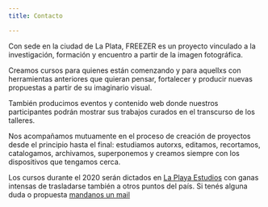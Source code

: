 ```yaml
---
title: Contacto

---
```

Con sede en la ciudad de La Plata, FREEZER es un proyecto vinculado a la investigación, formación y encuentro a partir de la imagen fotográfica.

Creamos cursos para quienes están comenzando y para aquellxs con herramientas anteriores que quieran pensar, fortalecer y producir nuevas propuestas a partir de su imaginario visual.

También producimos eventos y contenido web donde nuestros participantes podrán mostrar sus trabajos curados en el transcurso de los talleres.

Nos acompañamos mutuamente en el proceso de creación de proyectos desde el principio hasta el final: estudiamos autorxs, editamos, recortamos, catalogamos, archivamos, superponemos y creamos siempre con los dispositivos que tengamos cerca.

Los cursos durante el 2020 serán dictados en [ La Playa Estudios](https://www.instagram.com/laplayaestudios/ " La Playa Estudios") con ganas intensas de trasladarse también a otros puntos del país. Si tenés alguna duda o propuesta [mandanos un mail ](freezerfoto@gmail.com "mandanos un mail ")